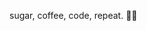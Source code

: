 sugar, coffee, code, repeat. 🤙🏼

<!---
pixiepucker/pixiepucker is a ✨ special ✨ repository because its `README.md` (this file) appears on your GitHub profile.
You can click the Preview link to take a look at your changes.
--->
